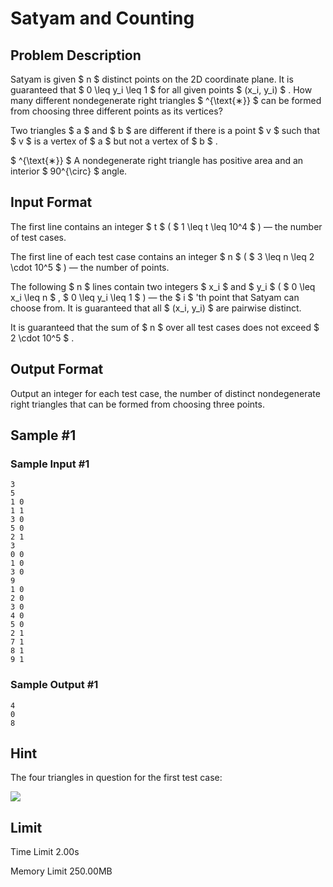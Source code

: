 # Satyam and Counting

## Problem Description

Satyam is given $ n $ distinct points on the 2D coordinate plane. It is guaranteed that $ 0 \leq y_i \leq 1 $ for all given points $ (x_i, y_i) $ . How many different nondegenerate right triangles $ ^{\text{∗}} $ can be formed from choosing three different points as its vertices?

Two triangles $ a $ and $ b $ are different if there is a point $ v $ such that $ v $ is a vertex of $ a $ but not a vertex of $ b $ .

 $ ^{\text{∗}} $ A nondegenerate right triangle has positive area and an interior $ 90^{\circ} $ angle.

## Input Format

The first line contains an integer $ t $ ( $ 1 \leq t \leq 10^4 $ ) — the number of test cases.

The first line of each test case contains an integer $ n $ ( $ 3 \leq n \leq 2 \cdot 10^5 $ ) — the number of points.

The following $ n $ lines contain two integers $ x_i $ and $ y_i $ ( $ 0 \leq x_i \leq n $ , $ 0 \leq y_i \leq 1 $ ) — the $ i $ 'th point that Satyam can choose from. It is guaranteed that all $ (x_i, y_i) $ are pairwise distinct.

It is guaranteed that the sum of $ n $ over all test cases does not exceed $ 2 \cdot 10^5 $ .

## Output Format

Output an integer for each test case, the number of distinct nondegenerate right triangles that can be formed from choosing three points.

## Sample #1

### Sample Input #1

```
3
5
1 0
1 1
3 0
5 0
2 1
3
0 0
1 0
3 0
9
1 0
2 0
3 0
4 0
5 0
2 1
7 1
8 1
9 1
```

### Sample Output #1

```
4
0
8
```

## Hint

The four triangles in question for the first test case:

 ![](https://cdn.luogu.com.cn/upload/vjudge_pic/CF2009D/34af5d1e01dabd5b071d413da74fdbeb85cca657.png)

## Limit



Time Limit
2.00s

Memory Limit
250.00MB